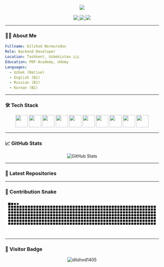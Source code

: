 <!-- Animated Header -->
<p align="center">
  <img src="https://capsule-render.vercel.app/api?type=waving&color=gradient&height=200&section=header&text=Hello%20I'm%20Dilshod%20👋&fontSize=40&fontAlignY=35" />
</p>

<!-- Social Media Icons -->
<p align="center">
  <a href="https://www.linkedin.com/in/dilshod-normurodov-0b886824b/">
    <img src="https://img.shields.io/badge/LinkedIn-0077B5?style=for-the-badge&logo=linkedin&logoColor=white" />
  </a>
  <a href="https://t.me/architect_developer">
    <img src="https://img.shields.io/badge/Telegram-2CA5E0?style=for-the-badge&logo=telegram&logoColor=white" />
  </a>
  <a href="https://www.instagram.com/shod_developer">
    <img src="https://img.shields.io/badge/Instagram-E4405F?style=for-the-badge&logo=instagram&logoColor=white" />
  </a>
</p>

---

### 👨‍💻 About Me

```yaml
Fullname: Dilshod Normurodov
Role: Backend Developer
Location: Tashkent, Uzbekistan 🇺🇿
Education: PDP Academy, Udemy
Languages:
  - Uzbek (Native)
  - English (B2)
  - Russian (B2)
  - Korean (B1)
```

---

### 🛠️ Tech Stack

<p align="center">
  <img src="https://cdn.jsdelivr.net/gh/devicons/devicon/icons/python/python-original.svg" width="40" height="40"/>
  <img src="https://cdn.jsdelivr.net/gh/devicons/devicon/icons/java/java-original.svg" width="40" height="40"/>
  <img src="https://cdn.jsdelivr.net/gh/devicons/devicon/icons/spring/spring-original.svg" width="40" height="40"/>
  <img src="https://cdn.jsdelivr.net/gh/devicons/devicon/icons/fastapi/fastapi-original.svg" width="40" height="40"/>
  <img src="https://cdn.jsdelivr.net/gh/devicons/devicon/icons/django/django-plain.svg" width="40" height="40"/>
  <img src="https://cdn.jsdelivr.net/gh/devicons/devicon/icons/nextjs/nextjs-original.svg" width="40" height="40"/>
  <img src="https://cdn.jsdelivr.net/gh/devicons/devicon/icons/react/react-original.svg" width="40" height="40"/>
  <img src="https://cdn.jsdelivr.net/gh/devicons/devicon/icons/postgresql/postgresql-original.svg" width="40" height="40"/>
  <img src="https://cdn.jsdelivr.net/gh/devicons/devicon/icons/docker/docker-original.svg" width="40" height="40"/>
  <img src="https://cdn.jsdelivr.net/gh/devicons/devicon/icons/rabbitmq/rabbitmq-original.svg" width="40" height="40"/>
</p>

---

### 📈 GitHub Stats

<p align="center">
  <img src="https://github-readme-stats.vercel.app/api?username=dilshod1405&show_icons=true&theme=radical" alt="GitHub Stats" />
</p>

---

### 📂 Latest Repositories

<!--START_SECTION:repos-->
<!--END_SECTION:repos-->

---

### 🐍 Contribution Snake

![Snake animation](https://github.com/dilshod1405/dilshod1405/blob/output/github-contribution-grid-snake.svg)

---

### 👀 Visitor Badge

<p align="center">
  <img src="https://komarev.com/ghpvc/?username=dilshod1405&label=Profile%20views&color=0e75b6&style=flat" alt="dilshod1405" />
</p>
